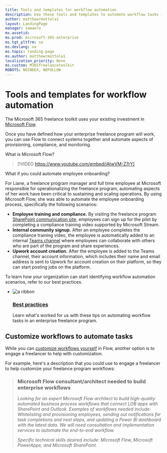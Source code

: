 ```yaml
---
title: Tools and templates for workflow automation 
description: Use these tools and templates to automate workflow tasks in an enterprise freelance program. 
author: matthewrmottola1
layout: LandingPage
manager: samanro
ms.assetid: 
ms.prod: microsoft-365-enterprise
ms.tgt_pltfrm: na
ms.devlang: na
ms.topic: landing-page
ms.author: matthewrmottola1
localization_priority: None 
ms.custom: M365freelancetoolkit
ROBOTS: NOINDEX, NOFOLLOW
---
```

Tools and templates for workflow automation
====================================================

The Microsoft 365 freelance toolkit uses your existing investment in [Microsoft Flow](https://flow.microsoft.com/).

Once you have defined how your enterprise freelance program will work, you can use Flow to connect systems together and automate aspects of provisioning, compliance, and monitoring.

What is Microsoft Flow?

>[!VIDEO https://www.youtube.com/embed/iAtwVM-Z7rY]

What if you could automate employee onboarding? 

For Liane, a freelance program manager and full time employee at Microsoft responsible for operationalizing the freelance program, automating aspects of her work have been critical to sustaining and scaling operations. By using Microsoft Flow, she was able to automate the employee onboarding process, specifically the following scenarios: 

- **Employee training and compliance.** By visiting the freelance program [SharePoint communication site](https://docs.microsoft.com/en-us/freelancetoolkit/internalcommunicationtools), employees can sign up for the pilot by completing a compliance training video supported by Microsoft Stream. 
- **Internal community signup.** After an employee completes the compliance training video, the employee is automatically added to an internal [Teams channel](https://docs.microsoft.com/en-us/freelancetoolkit/teamwidecollaborationtools) where employees can collaborate with others who are part of the program and share experiences.
- **Upwork account creation.** After the employee is added to the Teams channel, their account information, which includes their name and email address is sent to Upwork for account creation on their platform, so they can start posting jobs on the platform. 

To learn how your organization can start identifying workflow automation scenarios, refer to our best practices. 

<ul class="panelContent cardsF cols cols2">
    <li>
        <div class="cardSize">
            <div class="cardPadding">
                <div class="card">
                    <div class="cardImageOuter">
                        <div class="cardImage">
                            <img src="https://docs.microsoft.com/en-us/office/media/icons/best-practices-blue.svg" alt="a ribbon" />
                        </div>
                    </div>
                    <div class="cardText">
                        <h3><a href="workflowautomationbestpractices.md">Best practices</a></h3>
                        <p>Learn what's worked for us with these tips on automating workflow tasks in an enterprise freelance program.</p>
                    </div>
                </div>
            </div>
        </div>
    </li>
</ul>

Customize workflows to automate tasks
-------------------------------------

While you can [customize workflows yourself](https://docs.microsoft.com/flow/getting-started) in Flow, another option is to engage a freelancer to help with customization.

For example, here's a description that you could use to engage a freelancer to help customize your freelance program workflows:

> ### Microsoft Flow consultant/architect needed to build enterprise workflows
> *Looking for an expert Microsoft Flow architect to build high-quality automated business process workflows that connect LOB apps with SharePoint and Outlook. Examples of workflows needed include: Whitelisting and provisioning employees, sending out notifications for task completions and next steps, and updating a Power BI dashboard with the latest data. We will need consultation and implementation services to automate the end-to-end workflow.*
> 
> *Specific technical skills desired include: Microsoft Flow, Microsoft PowerApps, and Microsoft SharePoint.*
